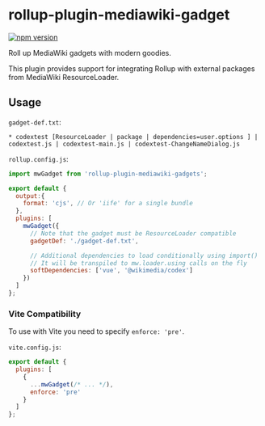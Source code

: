 # rollup-plugin-mediawiki-gadget

<a href="https://www.npmjs.com/package/rollup-plugin-mediawiki-gadget">
  <img src="https://img.shields.io/npm/v/rollup-plugin-mediawiki-gadget.svg" alt="npm version" >
</a>

Roll up MediaWiki gadgets with modern goodies.

This plugin provides support for integrating Rollup with external packages from MediaWiki ResourceLoader.


## Usage
`gadget-def.txt`:
```
* codextest [ResourceLoader | package | dependencies=user.options ] | codextest.js | codextest-main.js | codextest-ChangeNameDialog.js
```

`rollup.config.js`:
```js
import mwGadget from 'rollup-plugin-mediawiki-gadgets';

export default {
  output:{
    format: 'cjs', // Or 'iife' for a single bundle
  },
  plugins: [
    mwGadget({
      // Note that the gadget must be ResourceLoader compatible
      gadgetDef: './gadget-def.txt',

      // Additional dependencies to load conditionally using import()
      // It will be transpiled to mw.loader.using calls on the fly
      softDependencies: ['vue', '@wikimedia/codex']
    })
  ]
};
```

### Vite Compatibility
To use with Vite you need to specify `enforce: 'pre'`.

`vite.config.js`:
```js
export default {
  plugins: [
    {
      ...mwGadget(/* ... */),
      enforce: 'pre'
    }
  ]
};
```
